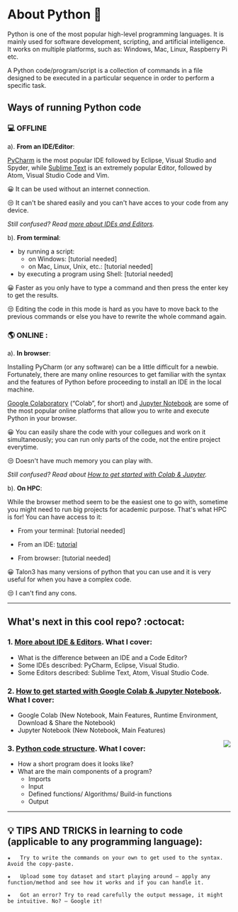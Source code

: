 # About Python :thought_balloon:

Python is one of the most popular high-level programming languages. It is mainly used for software development, scripting, and artificial intelligence. It works on multiple platforms, such as: Windows, Mac, Linux, Raspberry Pi etc.

A Python code/program/script is a collection of commands in a file designed to be executed in a particular sequence in order to perform a specific task. 

## Ways of running Python code

### :computer: **OFFLINE** 
a). **From an IDE/Editor**: 

[PyCharm](https://www.jetbrains.com/pycharm/) is the most popular IDE followed by Eclipse, Visual Studio and Spyder, while [Sublime Text](http://www.sublimetext.com) is an extremely popular Editor, followed by Atom, Visual Studio Code and Vim.

:grinning: It can be used without an internet connection.
  
:unamused: It can't be shared easily and you can't have acces to your code from any device.  

_Still confused? Read [more about IDEs and Editors](https://github.com/laviniaflorentina/Tutorials/blob/master/Python/more_about_IDEs_Editors.md#more-about-ides-and-code-editors-for-python)._

b). **From terminal**: 

  - by running a script:
     - on Windows: [tutorial needed]
     - on Mac, Linux, Unix, etc.: [tutorial needed]
  - by executing a program using Shell: [tutorial needed]

:grinning: Faster as you only have to type a command and then press the enter key to get the results.
  
:unamused: Editing the code in this mode is hard as you have to move back to the previous commands or else you have to rewrite the whole command again.

### :earth_americas: **ONLINE** : 
a). **In browser**: 

Installing PyCharm (or any software) can be a little difficult for a newbie. Fortunately, there are many online resources to get familiar with the syntax and the features of Python before proceeding to install an IDE in the local machine.

[Google Colaboratory](https://colab.research.google.com/notebooks/intro.ipynb) (“Colab”, for short) and [Jupyter Notebook](https://jupyter.org/try) are some of the most popular online platforms that allow you to write and execute Python in your browser.

:grinning: You can easily share the code with your collegues and work on it simultaneously; you can run only parts of the code, not the entire project everytime.
  
:unamused: Doesn't have much memory you can play with.

_Still confused? Read about [How to get started with Colab & Jupyter](https://github.com/laviniaflorentina/Tutorials/blob/master/Python/online_in_browser.md#how-to-get-started-with-google-colaboratory--jupyter-notebook)._

b). **On HPC**: 

While the browser method seem to be the easiest one to go with, sometime you might need to run big projects for academic purpose. That's what HPC is for! You can have access to it:

  - From your terminal: [tutorial needed]
  
  - From an IDE: [tutorial](https://github.com/laviniaflorentina/Tutorials/blob/master/Python/clone_git_pycharm.md)
  
  - From browser: [tutorial needed]

:grinning: Talon3 has many versions of python that you can use and it is very useful for when you have a complex code.
  
:unamused: I can't find any cons. 

-------------------------------------------------------------------------------------------------------------------------

## What's next in this cool repo? :octocat:

### 1. [More about IDE & Editors](https://github.com/laviniaflorentina/Tutorials/blob/master/Python/more_about_IDEs_Editors.md#more-about-ides-and-code-editors-for-python). What I cover:

 - What is the difference between an IDE and a Code Editor?
 - Some IDEs described: PyCharm, Eclipse, Visual Studio.
 - Some Editors described: Sublime Text, Atom, Visual Studio Code.
 
### 2. [How to get started with Google Colab & Jupyter Notebook](https://github.com/laviniaflorentina/Tutorials/blob/master/Python/online_in_browser.md#how-to-get-started-with-google-colaboratory--jupyter-notebook). What I cover:

- Google Colab (New Notebook, Main Features, Runtime Environment, Download & Share the Notebook)
- Jupyter Notebook (New Notebook, Main Features)


<img align="right" src="https://jowritesstuff.files.wordpress.com/2016/10/wbxqwb3.gif">

### 3. [Python code structure](https://github.com/laviniaflorentina/Tutorials/blob/master/Python/Python%20code%20structure.md). What I cover:
 
 - How a short program does it looks like?
 - What are the main components of a program?
   - Imports
   - Input
   - Defined functions/ Algorithms/ Build-in functions
   - Output


-------------------------------------------------------------------------------------------------------

## :bulb: TIPS AND TRICKS in learning to code (applicable to any programming language):

    ★	Try to write the commands on your own to get used to the syntax. Avoid the copy-paste.

    ★	Upload some toy dataset and start playing around – apply any function/method and see how it works and if you can handle it.

    ★	Got an error? Try to read carefully the output message, it might be intuitive. No? – Google it!

